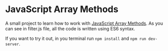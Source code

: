 # JavaScript Array Methods
A small project to learn how to work with [JavaScript Array Methods](https://developer.mozilla.org/en-US/docs/Web/JavaScript/Reference/Global_Objects/Array).
As you can see in filter.js file, all the code is written using ES6 syntax.

If you want to try it out, in you terminal run `npm install` and `npm run dev-server`.
